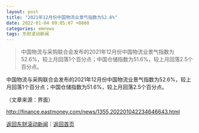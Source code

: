 ```yaml
---
layout: post
title: "2021年12月份中国物流业景气指数为52.6%"
date: 2022-01-04 09:05:07 +0800
categories: emnews
tags: 东财滚动新闻
---
```

> 中国物流与采购联合会发布的2021年12月份中国物流业景气指数为52.6%，较上月回落1个百分点；中国仓储指数为51.6%，较上月回落2.5个百分点。

<p>中国物流与采购联合会发布的2021年12月份中国物流业景气指数为52.6%，较上月回落1个百分点；中国仓储指数为51.6%，较上月回落2.5个百分点。</p><p class="em_media">（文章来源：界面）</p>

<http://finance.eastmoney.com/news/1355,202201042234646643.html>

[返回东财滚动新闻](//finews.withounder.com/emnews/)｜[返回首页](//finews.withounder.com/)